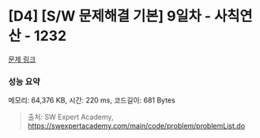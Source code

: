 # [D4] [S/W 문제해결 기본] 9일차 - 사칙연산 - 1232 

[문제 링크](https://swexpertacademy.com/main/code/problem/problemDetail.do?contestProbId=AV141J8KAIcCFAYD) 

### 성능 요약

메모리: 64,376 KB, 시간: 220 ms, 코드길이: 681 Bytes



> 출처: SW Expert Academy, https://swexpertacademy.com/main/code/problem/problemList.do